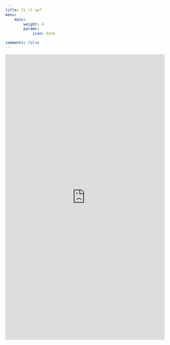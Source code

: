 ```yaml
---
title: Is it up?
menu:
    main: 
        weight: 4
        params:
            icon: date

comments: false
---
```



<iframe src="https://is-it-up.reflando.net/status/torino"  width=100% height="900" frameborder="0" scrolling="no"></iframe>



<!-- This page's frontmatter: -->

<!-- ```yaml -->
<!-- links: -->
<!--   - title: GitHub -->
<!--     description: GitHub is the world's largest software development platform. -->
<!--     website: https://github.com -->
<!--     image: https://github.githubassets.com/images/modules/logos_page/GitHub-Mark.png -->
<!--   - title: TypeScript -->
<!--     description: TypeScript is a typed superset of JavaScript that compiles to plain JavaScript. -->
<!--     website: https://www.typescriptlang.org -->
<!--     image: ts-logo-128.jpg -->
<!-- ``` -->

<!-- `image` field accepts both local and external images. -->
